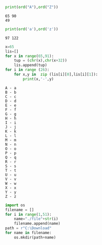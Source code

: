 ```python
print(ord("A"),ord("Z"))
```

    65 90
    49
    


```python
print(ord('a'),ord('z'))
```

    97 122
    


```python
x=65
lis=[]
for x in range(65,91):
    tup = (chr(x),chr(x+32))
    lis.append(tup)
for i in range (26):
    for x,y in  zip (lis[i][0],lis[i][1]):
        print(x,'-',y)
```

    A - a
    B - b
    C - c
    D - d
    E - e
    F - f
    G - g
    H - h
    I - i
    J - j
    K - k
    L - l
    M - m
    N - n
    O - o
    P - p
    Q - q
    R - r
    S - s
    T - t
    U - u
    V - v
    W - w
    X - x
    Y - y
    Z - z
    


```python
import os 
filename = []
for i in range(1,51):
    name="./file"+str(i)
    filename.append(name)
path = r"C:\Download"
for name in filename:
    os.mkdir(path+name)

```


```python

```
